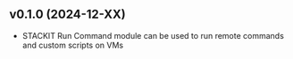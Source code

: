 ## v0.1.0 (2024-12-XX)

- STACKIT Run Command module can be used to run remote commands and custom scripts on VMs
